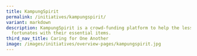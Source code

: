 ```yaml
---
title: KampungSpirit
permalink: /initiatives/kampungspirit/
variant: markdown
description: KampungSpirit is a crowd-funding platform to help the less
  fortunates with their essential items.
third_nav_title: Caring for One Another
image: /images/initiatives/overview-pages/kampungspirit.jpg
---
```

